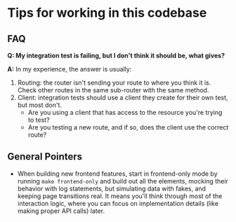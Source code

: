 # Tips for working in this codebase

## FAQ

**Q: My integration test is failing, but I don't think it should be, what gives?**

**A:** In my experience, the answer is usually:
1. Routing: the router isn't sending your route to where you think it is. Check other routes in the same sub-router with the same method.
1. Client: integration tests should use a client they create for their own test, but most don't. 
    - Are you using a client that has access to the resource you're trying to test?
    - Are you testing a new route, and if so, does the client use the correct route?

##

## General Pointers

- When building new frontend features, start in frontend-only mode by running `make frontend-only` and build out all the elements, mocking their behavior with log statements, but simulating data with fakes, and keeping page transitions real. It means you'll think through most of the interaction logic, where you can focus on implementation details (like making proper API calls) later.